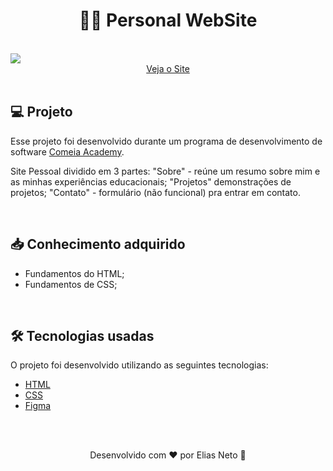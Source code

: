 <h1 align="center">🙋‍♂️ Personal WebSite</h1>

<br>

<img src="./.github/academyPersonalSite.gif">

<div align="center">
    <a href="https://elias-neto.github.io/comeiaAcademy-personalSite/pages/about" target="_blank"> Veja o Site</a>
</div>

<br>

<h2 id="about"> 💻 Projeto </h2>

Esse projeto foi desenvolvido durante um programa de desenvolvimento de software [Comeia Academy](https://academy.comeialabs.com.br/).

Site Pessoal dividido em 3 partes: "Sobre" - reúne um resumo sobre mim e as minhas experiências educacionais; "Projetos" demonstrações de projetos; "Contato" - formulário (não funcional) pra entrar em contato.

<br>

<h2 id="learning"> 📥 Conhecimento adquirido </h2>

- Fundamentos do HTML;
- Fundamentos de CSS;

<br>

<h2 id="techs"> 🛠 Tecnologias usadas </h2>

O projeto foi desenvolvido utilizando as seguintes tecnologias:

- [HTML](https://www.w3schools.com/html/)
- [CSS](https://www.w3schools.com/css/default.asp)
- [Figma](https://www.figma.com/design/)

<br>
<br>

<p align="center"> Desenvolvido com ❤ por Elias Neto 👋 <p>
